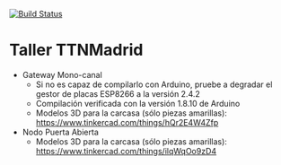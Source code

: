 [![Build Status](https://travis-ci.org/jfmateos/thethingnetwork_madrid_taller_gateway_nodo_single_channel.svg?branch=master)](https://travis-ci.org/jfmateos/thethingnetwork_madrid_taller_gateway_nodo_single_channel)

# Taller TTNMadrid

- Gateway Mono-canal
  - Si no es capaz de compilarlo con Arduino, pruebe a degradar el gestor de placas ESP8266 a la versión 2.4.2
  - Compilación verificada con la versión 1.8.10 de Arduino
  - Modelos 3D para la carcasa (sólo piezas amarillas): https://www.tinkercad.com/things/hQr2E4W4Zfp
- Nodo Puerta Abierta
  - Modelos 3D para la carcasa (sólo piezas amarillas): https://www.tinkercad.com/things/ilqWqOo9zD4
